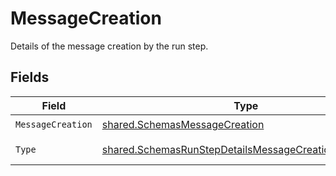 # MessageCreation

Details of the message creation by the run step.


## Fields

| Field                                                                                                                                 | Type                                                                                                                                  | Required                                                                                                                              | Description                                                                                                                           |
| ------------------------------------------------------------------------------------------------------------------------------------- | ------------------------------------------------------------------------------------------------------------------------------------- | ------------------------------------------------------------------------------------------------------------------------------------- | ------------------------------------------------------------------------------------------------------------------------------------- |
| `MessageCreation`                                                                                                                     | [shared.SchemasMessageCreation](../../../pkg/models/shared/schemasmessagecreation.md)                                                 | :heavy_check_mark:                                                                                                                    | N/A                                                                                                                                   |
| `Type`                                                                                                                                | [shared.SchemasRunStepDetailsMessageCreationObjectType](../../../pkg/models/shared/schemasrunstepdetailsmessagecreationobjecttype.md) | :heavy_check_mark:                                                                                                                    | Always `message_creation``.                                                                                                           |